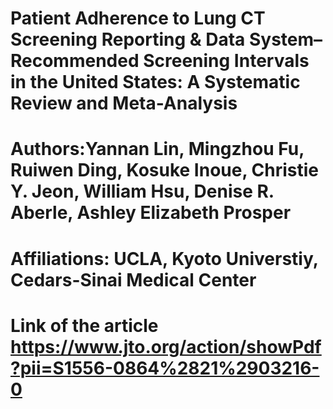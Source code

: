 # Patient Adherence to Lung CT Screening Reporting & Data System–Recommended Screening Intervals in the United States: A Systematic Review and Meta-Analysis
# Authors:Yannan Lin, Mingzhou Fu, Ruiwen Ding, Kosuke Inoue, Christie Y. Jeon, William Hsu, Denise R. Aberle, Ashley Elizabeth Prosper
# Affiliations: UCLA, Kyoto Universtiy, Cedars-Sinai Medical Center
# Link of the article https://www.jto.org/action/showPdf?pii=S1556-0864%2821%2903216-0
